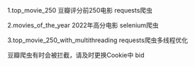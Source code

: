 1.top_movie_250  豆瓣评分前250电影 requests爬虫

2.movies_of_the_year  2022年高分电影 selenium爬虫

3.top_movie_250_with_multithreading  requests爬虫多线程优化

豆瓣爬虫有时会被拦截，请及时更换Cookie中 bid
